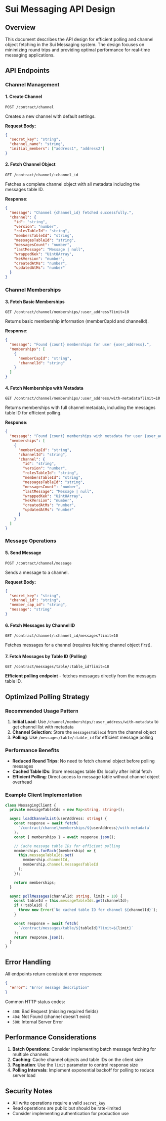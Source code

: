 # Sui Messaging API Design

## Overview

This document describes the API design for efficient polling and channel object fetching in the Sui Messaging system. The design focuses on minimizing round trips and providing optimal performance for real-time messaging applications.

## API Endpoints

### Channel Management

#### 1. Create Channel

```
POST /contract/channel
```

Creates a new channel with default settings.

**Request Body:**

```json
{
  "secret_key": "string",
  "channel_name": "string",
  "initial_members": ["address1", "address2"]
}
```

#### 2. Fetch Channel Object

```
GET /contract/channel/:channel_id
```

Fetches a complete channel object with all metadata including the messages table ID.

**Response:**

```json
{
  "message": "Channel {channel_id} fetched successfully.",
  "channel": {
    "id": "string",
    "version": "number",
    "rolesTableId": "string",
    "membersTableId": "string",
    "messagesTableId": "string",
    "messagesCount": "number",
    "lastMessage": "Message | null",
    "wrappedKek": "Uint8Array",
    "kekVersion": "number",
    "createdAtMs": "number",
    "updatedAtMs": "number"
  }
}
```

### Channel Memberships

#### 3. Fetch Basic Memberships

```
GET /contract/channel/memberships/:user_address?limit=10
```

Returns basic membership information (memberCapId and channelId).

**Response:**

```json
{
  "message": "Found {count} memberships for user {user_address}.",
  "memberships": [
    {
      "memberCapId": "string",
      "channelId": "string"
    }
  ]
}
```

#### 4. Fetch Memberships with Metadata

```
GET /contract/channel/memberships/:user_address/with-metadata?limit=10
```

Returns memberships with full channel metadata, including the messages table ID for efficient polling.

**Response:**

```json
{
  "message": "Found {count} memberships with metadata for user {user_address}.",
  "memberships": [
    {
      "memberCapId": "string",
      "channelId": "string",
      "channel": {
        "id": "string",
        "version": "number",
        "rolesTableId": "string",
        "membersTableId": "string",
        "messagesTableId": "string",
        "messagesCount": "number",
        "lastMessage": "Message | null",
        "wrappedKek": "Uint8Array",
        "kekVersion": "number",
        "createdAtMs": "number",
        "updatedAtMs": "number"
      }
    }
  ]
}
```

### Message Operations

#### 5. Send Message

```
POST /contract/channel/message
```

Sends a message to a channel.

**Request Body:**

```json
{
  "secret_key": "string",
  "channel_id": "string",
  "member_cap_id": "string",
  "message": "string"
}
```

#### 6. Fetch Messages by Channel ID

```
GET /contract/channel/:channel_id/messages?limit=10
```

Fetches messages for a channel (requires fetching channel object first).

#### 7. Fetch Messages by Table ID (Polling)

```
GET /contract/messages/table/:table_id?limit=10
```

**Efficient polling endpoint** - fetches messages directly from the messages table ID.

## Optimized Polling Strategy

### Recommended Usage Pattern

1. **Initial Load**: Use `/channel/memberships/:user_address/with-metadata` to get channel list with metadata
2. **Channel Selection**: Store the `messagesTableId` from the channel object
3. **Polling**: Use `/messages/table/:table_id` for efficient message polling

### Performance Benefits

- **Reduced Round Trips**: No need to fetch channel object before polling messages
- **Cached Table IDs**: Store messages table IDs locally after initial fetch
- **Efficient Polling**: Direct access to message table without channel object overhead

### Example Client Implementation

```typescript
class MessagingClient {
  private messageTableIds = new Map<string, string>();

  async loadChannelList(userAddress: string) {
    const response = await fetch(
      `/contract/channel/memberships/${userAddress}/with-metadata`
    );
    const { memberships } = await response.json();

    // Cache message table IDs for efficient polling
    memberships.forEach((membership) => {
      this.messageTableIds.set(
        membership.channelId,
        membership.channel.messagesTableId
      );
    });

    return memberships;
  }

  async pollMessages(channelId: string, limit = 10) {
    const tableId = this.messageTableIds.get(channelId);
    if (!tableId) {
      throw new Error(`No cached table ID for channel ${channelId}`);
    }

    const response = await fetch(
      `/contract/messages/table/${tableId}?limit=${limit}`
    );
    return response.json();
  }
}
```

## Error Handling

All endpoints return consistent error responses:

```json
{
  "error": "Error message description"
}
```

Common HTTP status codes:

- `400`: Bad Request (missing required fields)
- `404`: Not Found (channel doesn't exist)
- `500`: Internal Server Error

## Performance Considerations

1. **Batch Operations**: Consider implementing batch message fetching for multiple channels
2. **Caching**: Cache channel objects and table IDs on the client side
3. **Pagination**: Use the `limit` parameter to control response size
4. **Polling Intervals**: Implement exponential backoff for polling to reduce server load

## Security Notes

- All write operations require a valid `secret_key`
- Read operations are public but should be rate-limited
- Consider implementing authentication for production use
